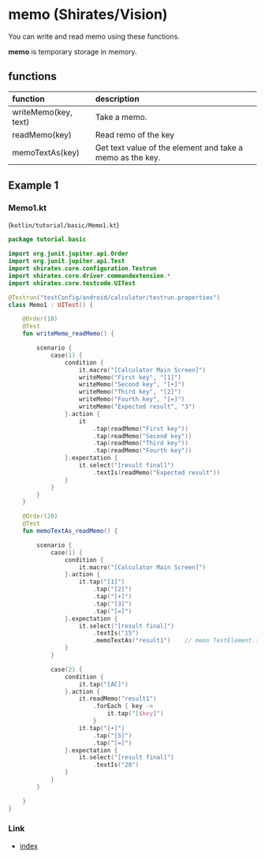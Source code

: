 # memo (Shirates/Vision)

You can write and read memo using these functions.

**memo** is temporary storage in memory.

## functions

| function             | description                                               |
|:---------------------|:----------------------------------------------------------|
| writeMemo(key, text) | Take a memo.                                              |
| readMemo(key)        | Read remo of the key                                      |
| memoTextAs(key)      | Get text value of the element and take a memo as the key. |

## Example 1

### Memo1.kt

(`kotlin/tutorial/basic/Memo1.kt`)

```kotlin
package tutorial.basic

import org.junit.jupiter.api.Order
import org.junit.jupiter.api.Test
import shirates.core.configuration.Testrun
import shirates.core.driver.commandextension.*
import shirates.core.testcode.UITest

@Testrun("testConfig/android/calculator/testrun.properties")
class Memo1 : UITest() {

    @Order(10)
    @Test
    fun writeMemo_readMemo() {

        scenario {
            case(1) {
                condition {
                    it.macro("[Calculator Main Screen]")
                    writeMemo("First key", "[1]")
                    writeMemo("Second key", "[+]")
                    writeMemo("Third key", "[2]")
                    writeMemo("Fourth key", "[=]")
                    writeMemo("Expected result", "3")
                }.action {
                    it
                        .tap(readMemo("First key"))
                        .tap(readMemo("Second key"))
                        .tap(readMemo("Third key"))
                        .tap(readMemo("Fourth key"))
                }.expectation {
                    it.select("[result final]")
                        .textIs(readMemo("Expected result"))
                }
            }
        }
    }

    @Order(20)
    @Test
    fun memoTextAs_readMemo() {

        scenario {
            case(1) {
                condition {
                    it.macro("[Calculator Main Screen]")
                }.action {
                    it.tap("[1]")
                        .tap("[2]")
                        .tap("[+]")
                        .tap("[3]")
                        .tap("[=]")
                }.expectation {
                    it.select("[result final]")
                        .textIs("15")
                        .memoTextAs("result1")    // memo TestElement.text as "result1"
                }
            }

            case(2) {
                condition {
                    it.tap("[AC]")
                }.action {
                    it.readMemo("result1")
                        .forEach { key ->
                            it.tap("[$key]")
                        }
                    it.tap("[+]")
                        .tap("[5]")
                        .tap("[=]")
                }.expectation {
                    it.select("[result final]")
                        .textIs("20")
                }
            }
        }

    }
}
```

### Link

- [index](../../../../index.md)

